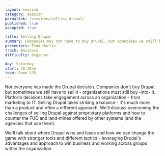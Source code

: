 ```yaml
---
layout: session
category: session
permalink: /sessions/selling-drupal/
published: true
accepted: true

title: Selling Drupal
summary: Companies may not have to buy Drupal, but sometimes we still have to sell it - we'll cover some thoughts on how.
presenters: Thad Martin
track: Business
difficulty: Beginner

day: Saturday
start: 10:30am
room: Room 13B
---
```


Not everyone has made the Drupal decision. Companies don't buy Drupal, but sometimes we still have to sell it - organizations must still buy -into- it. Platform decisions take engagement across an organization - from marketing to IT. Selling Drupal takes striking a balance - it's much more than a product and often a different approach. We'll discuss overcoming the challenges of selling Drupal against proprietary platforms and how to counter the FUD and land-mines offered by other systems (and the agencies that use them).

We'll talk about where Drupal wins and loses and how we can change the game with stronger tools and different tactics - leveraging Drupal's advantages and approach to win business and working across groups within the organization.

